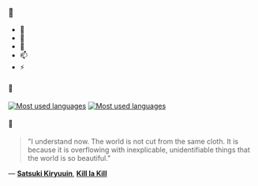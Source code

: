 ### 👋

- 🔭
- 🌱
- 💬
- 📫
- ⚡

#### 🧏

[![Most used languages](https://github-readme-stats-aynah.vercel.app/api/top-langs/?username=aynh&theme=solarized-dark&langs_count=6&layout=compact&hide_title=true)](https://github.com/anuraghazra/github-readme-stats#gh-dark-mode-only)
[![Most used languages](https://github-readme-stats-aynah.vercel.app/api/top-langs/?username=aynh&theme=solarized-light&langs_count=6&layout=compact&hide_title=true)](https://github.com/anuraghazra/github-readme-stats#gh-light-mode-only)

#### 💬

> "I understand now. The world is not cut from the same cloth. It is because it is overflowing with inexplicable, unidentifiable things that the world is so beautiful."

&mdash; [**Satsuki Kiryuuin**](https://myanimelist.net/character.php?q=Satsuki%20Kiryuuin&cat=character), [**Kill la Kill**](https://myanimelist.net/search/all?q=Kill%20la%20Kill&cat=all)
